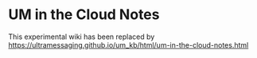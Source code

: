 # UM in the Cloud Notes

This experimental wiki has been replaced by https://ultramessaging.github.io/um_kb/html/um-in-the-cloud-notes.html
